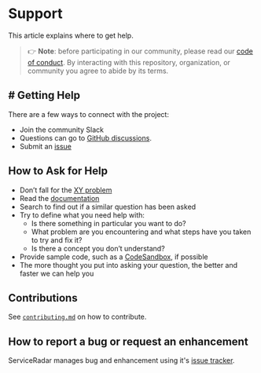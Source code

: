 # Support

This article explains where to get help.

> 👉 **Note**: before participating in our community, please read our
> [code of conduct][coc].
> By interacting with this repository, organization, or community you agree to
> abide by its terms.

## # Getting Help

There are a few ways to connect with the project:

* Join the community Slack
* Questions can go to [GitHub discussions][disc].
* Submit an [issue][issue]

## How to Ask for Help

* Don’t fall for the [XY problem][xy]
* Read the [documentation][docs]
* Search to find out if a similar question has been asked
* Try to define what you need help with:
    * Is there something in particular you want to do?
    * What problem are you encountering and what steps have you taken to try
      and fix it?
    * Is there a concept you don’t understand?
* Provide sample code, such as a [CodeSandbox][cs], if possible
* The more thought you put into asking your question, the better and faster we can help you

## Contributions

See [`contributing.md`][contributing] on how to contribute.

## How to report a bug or request an enhancement

ServiceRadar manages bug and enhancement using
it's [issue tracker][issue].



<!-- Definitions -->

[docs]: https://docs.serviceradar.cloud

[discord]: https://discord.gg/JhhH7wqS

[coc]: CODE_OF_CONDUCT.md

[issue]: https://github.com/carverauto/serviceradar/issues

[xy]: https://meta.stackexchange.com/questions/66377/what-is-the-xy-problem/66378#66378

[disc]: https://github.com/carverauto/serviceradar/discussions

[cs]: https://codesandbox.io

[contributing]: CONTRIBUTING.md